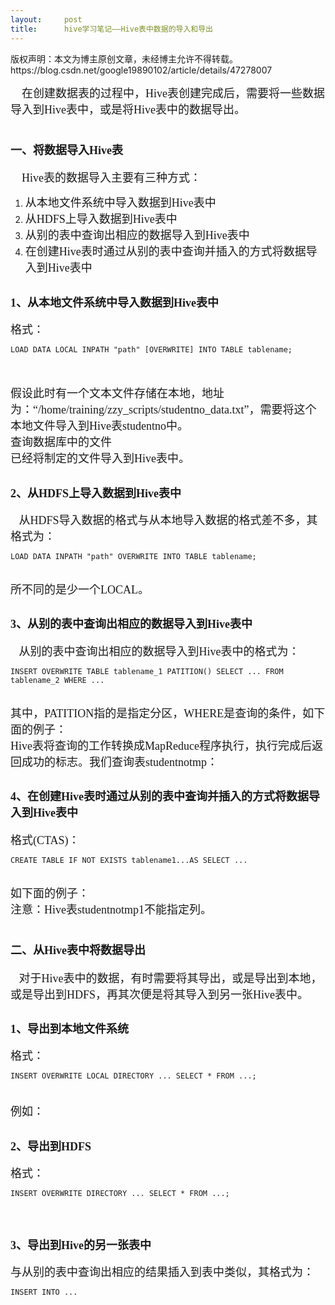 ```yaml
---
layout:     post
title:      hive学习笔记——Hive表中数据的导入和导出
---
```

<div id="article_content" class="article_content clearfix csdn-tracking-statistics" data-pid="blog" data-mod="popu_307" data-dsm="post">
								<div class="article-copyright">
					版权声明：本文为博主原创文章，未经博主允许不得转载。					https://blog.csdn.net/google19890102/article/details/47278007				</div>
								            <link rel="stylesheet" href="https://csdnimg.cn/release/phoenix/template/css/ck_htmledit_views-f76675cdea.css">
						<div class="htmledit_views" id="content_views">
                
<p><span style="font-family:'KaiTi_GB2312';font-size:18px;">    在创建</span><span style="font-size:18px;"><span style="font-family:'KaiTi_GB2312';">数据表的</span></span><span style="font-family:'KaiTi_GB2312';font-size:18px;">过程中，</span><span style="font-size:18px;"><span style="font-family:'Times New Roman';">Hive</span></span><span style="font-family:'KaiTi_GB2312';font-size:18px;">表创建完成后，需要将一些数据导入到</span><span style="font-size:18px;"><span style="font-family:'Times New Roman';">Hive</span></span><span style="font-family:'KaiTi_GB2312';font-size:18px;">表中，或是将</span><span style="font-size:18px;"><span style="font-family:'Times New Roman';">Hive</span></span><span style="font-family:'KaiTi_GB2312';font-size:18px;">表中的数据导出。</span></p>
<h1><span style="font-family:'KaiTi_GB2312';font-size:18px;">一、将数据导入</span><span style="font-size:18px;"><span style="font-family:'Times New Roman';">Hive</span></span><span style="font-family:'KaiTi_GB2312';font-size:18px;">表</span></h1>
<p><span style="font-family:'KaiTi_GB2312';font-size:18px;">    </span><span style="font-size:18px;"><span style="font-family:'Times New Roman';">Hive</span></span><span style="font-family:'KaiTi_GB2312';font-size:18px;">表的数据导入主要有三种方式：</span></p>
<p></p>
<ol><li><span style="font-family:'KaiTi_GB2312';font-size:18px;">从本地文件系统中导入数据到</span><span style="font-size:18px;"><span style="font-family:'Times New Roman';">Hive</span></span><span style="font-family:'KaiTi_GB2312';font-size:18px;">表中</span></li><li><span style="font-family:'KaiTi_GB2312';font-size:18px;">从</span><span style="font-size:18px;"><span style="font-family:'Times New Roman';">HDFS</span></span><span style="font-family:'KaiTi_GB2312';font-size:18px;">上导入数据到</span><span style="font-size:18px;"><span style="font-family:'Times New Roman';">Hive</span></span><span style="font-family:'KaiTi_GB2312';font-size:18px;">表中</span></li><li><span style="font-family:'KaiTi_GB2312';font-size:18px;">从别的表中查询出相应的数据导入到</span><span style="font-size:18px;"><span style="font-family:'Times New Roman';">Hive</span></span><span style="font-family:'KaiTi_GB2312';font-size:18px;">表中</span></li><li><span style="font-family:'KaiTi_GB2312';font-size:18px;">在创建</span><span style="font-size:18px;"><span style="font-family:'Times New Roman';">Hive</span></span><span style="font-family:'KaiTi_GB2312';font-size:18px;">表时通过从别的表中查询并插入的方式将数据导入到</span><span style="font-size:18px;"><span style="font-family:'Times New Roman';">Hive</span></span><span style="font-family:'KaiTi_GB2312';font-size:18px;">表中</span></li></ol><h2><span style="font-family:'KaiTi_GB2312';font-size:18px;">1、从本地文件系统中导入数据到</span><span style="font-size:18px;"><span style="font-family:'Times New Roman';">Hive</span></span><span style="font-family:'KaiTi_GB2312';font-size:18px;">表中</span></h2>
<div><span style="font-family:'KaiTi_GB2312';font-size:18px;">格式：</span></div>
<div><span style="font-family:'KaiTi_GB2312';font-size:18px;"></span><pre><code class="language-sql">LOAD DATA LOCAL INPATH "path" [OVERWRITE] INTO TABLE tablename;</code></pre><br></div>
<div><br><span style="font-family:'KaiTi_GB2312';font-size:18px;">假设此时有一个文本文件存储在本地，地址为：“</span><span style="font-size:18px;"><span style="font-family:'Times New Roman';">/home/training/zzy_scripts/studentno_data.txt</span></span><span style="font-family:'KaiTi_GB2312';font-size:18px;">”，需要将这个本地文件导入到</span><span style="font-size:18px;"><span style="font-family:'Times New Roman';">Hive</span></span><span style="font-family:'KaiTi_GB2312';font-size:18px;">表</span><span style="font-size:18px;"><span style="font-family:'Times New Roman';">studentno</span></span><span style="font-family:'KaiTi_GB2312';font-size:18px;">中。</span></div>
<div style="text-align:center;"><span style="font-family:'KaiTi_GB2312';font-size:18px;"><img src="https://img-blog.csdn.net/20150804220607182?watermark/2/text/aHR0cDovL2Jsb2cuY3Nkbi5uZXQv/font/5a6L5L2T/fontsize/400/fill/I0JBQkFCMA==/dissolve/70/gravity/Center" alt=""><br></span></div>
<div><span style="font-family:'KaiTi_GB2312';font-size:18px;">查询数据库中的文件</span></div>
<div style="text-align:center;"><span style="font-family:'KaiTi_GB2312';font-size:18px;"><img src="https://img-blog.csdn.net/20150804220750017?watermark/2/text/aHR0cDovL2Jsb2cuY3Nkbi5uZXQv/font/5a6L5L2T/fontsize/400/fill/I0JBQkFCMA==/dissolve/70/gravity/Center" alt=""><br></span></div>
<div><span style="font-family:'KaiTi_GB2312';font-size:18px;">已经将制定的文件导入到</span><span style="font-size:18px;"><span style="font-family:'Times New Roman';">Hive</span></span><span style="font-family:'KaiTi_GB2312';font-size:18px;">表中。</span></div>
<h2><span style="font-family:'KaiTi_GB2312';font-size:18px;">2、从</span><span style="font-size:18px;"><span style="font-family:'Times New Roman';">HDFS</span></span><span style="font-family:'KaiTi_GB2312';font-size:18px;">上导入数据到</span><span style="font-size:18px;"><span style="font-family:'Times New Roman';">Hive</span></span><span style="font-family:'KaiTi_GB2312';font-size:18px;">表中</span></h2>
<div><span style="font-family:'KaiTi_GB2312';font-size:18px;">   从</span><span style="font-size:18px;"><span style="font-family:'Times New Roman';">HDFS</span></span><span style="font-family:'KaiTi_GB2312';font-size:18px;">导入数据的格式与从本地导入数据的格式差不多，其格式为：</span></div>
<div><span style="font-family:'KaiTi_GB2312';font-size:18px;"></span><pre><code class="language-sql">LOAD DATA INPATH "path" OVERWRITE INTO TABLE tablename;</code></pre><br><span style="font-size:18px;font-family:'KaiTi_GB2312';">所不同的是少一个</span><span style="font-size:18px;font-family:'Times New Roman';">LOCAL</span><span style="font-size:18px;font-family:'KaiTi_GB2312';">。</span></div>
<h2><span style="font-family:'KaiTi_GB2312';font-size:18px;">3、从别的表中查询出相应的数据导入到</span><span style="font-size:18px;"><span style="font-family:'Times New Roman';">Hive</span></span><span style="font-family:'KaiTi_GB2312';font-size:18px;">表中</span></h2>
<div><span style="font-family:'KaiTi_GB2312';font-size:18px;">   从别的表中查询出相应的数据导入到</span><span style="font-size:18px;"><span style="font-family:'Times New Roman';">Hive</span></span><span style="font-family:'KaiTi_GB2312';font-size:18px;">表中的格式为：</span></div>
<div><span style="font-family:'KaiTi_GB2312';font-size:18px;"></span><pre><code class="language-sql">INSERT OVERWRITE TABLE tablename_1 PATITION() SELECT ... FROM tablename_2 WHERE ...</code></pre><br><span style="font-size:18px;"><span style="font-family:'KaiTi_GB2312';">其中，</span><span style="font-family:'Times New Roman';">PATITION</span><span style="font-family:'KaiTi_GB2312';">指的是指定分区，</span><span style="font-family:'Times New Roman';">WHERE</span><span style="font-family:'KaiTi_GB2312';">是查询的条件，如下面的例子：</span></span></div>
<div style="text-align:center;"><span style="font-family:'KaiTi_GB2312';font-size:18px;"><img src="https://img-blog.csdn.net/20150804222005393?watermark/2/text/aHR0cDovL2Jsb2cuY3Nkbi5uZXQv/font/5a6L5L2T/fontsize/400/fill/I0JBQkFCMA==/dissolve/70/gravity/Center" alt=""><br></span></div>
<div><span style="font-size:18px;"><span style="font-family:'Times New Roman';">Hive</span></span><span style="font-family:'KaiTi_GB2312';font-size:18px;">表将查询的工作转换成</span><span style="font-size:18px;"><span style="font-family:'Times New Roman';">MapReduce</span></span><span style="font-family:'KaiTi_GB2312';font-size:18px;">程序执行，执行完成后返回成功的标志。我们查询表</span><span style="font-size:18px;"><span style="font-family:'Times New Roman';">studentnotmp</span></span><span style="font-family:'KaiTi_GB2312';font-size:18px;">：</span></div>
<div style="text-align:center;"><span style="font-family:'KaiTi_GB2312';font-size:18px;"><img src="https://img-blog.csdn.net/20150804222152124?watermark/2/text/aHR0cDovL2Jsb2cuY3Nkbi5uZXQv/font/5a6L5L2T/fontsize/400/fill/I0JBQkFCMA==/dissolve/70/gravity/Center" alt=""><br></span></div>
<h2><span style="font-family:'KaiTi_GB2312';font-size:18px;">4、在创建</span><span style="font-size:18px;"><span style="font-family:'Times New Roman';">Hive</span></span><span style="font-family:'KaiTi_GB2312';font-size:18px;">表时通过从别的表中查询并插入的方式将数据导入到</span><span style="font-size:18px;"><span style="font-family:'Times New Roman';">Hive</span></span><span style="font-family:'KaiTi_GB2312';font-size:18px;">表中</span></h2>
<div><span style="font-family:'KaiTi_GB2312';font-size:18px;">格式</span><span style="font-size:18px;"><span style="font-family:'Times New Roman';">(CTAS)</span></span><span style="font-family:'KaiTi_GB2312';font-size:18px;">：</span></div>
<div><span style="font-family:'KaiTi_GB2312';font-size:18px;"></span><pre><code class="language-sql">CREATE TABLE IF NOT EXISTS tablename1...AS SELECT ...</code></pre><br><span style="font-family:'KaiTi_GB2312';"><span style="font-size:18px;">如下面的例子：</span></span></div>
<div style="text-align:center;"><span style="font-family:'KaiTi_GB2312';font-size:18px;"><img src="https://img-blog.csdn.net/20150804223041924?watermark/2/text/aHR0cDovL2Jsb2cuY3Nkbi5uZXQv/font/5a6L5L2T/fontsize/400/fill/I0JBQkFCMA==/dissolve/70/gravity/Center" alt=""><br></span></div>
<div><span style="font-family:'KaiTi_GB2312';font-size:18px;">注意：</span><span style="font-size:18px;"><span style="font-family:'Times New Roman';">Hive</span></span><span style="font-family:'KaiTi_GB2312';font-size:18px;">表</span><span style="font-size:18px;"><span style="font-family:'Times New Roman';">studentnotmp1</span></span><span style="font-family:'KaiTi_GB2312';font-size:18px;">不能指定列。</span></div>
<h1><span style="font-family:'KaiTi_GB2312';font-size:18px;">二、从</span><span style="font-size:18px;"><span style="font-family:'Times New Roman';">Hive</span></span><span style="font-family:'KaiTi_GB2312';font-size:18px;">表中将数据导出</span></h1>
<p><span style="font-family:'KaiTi_GB2312';font-size:18px;">   对于</span><span style="font-size:18px;"><span style="font-family:'Times New Roman';">Hive</span></span><span style="font-family:'KaiTi_GB2312';font-size:18px;">表中的数据，有时需要将其导出，或是导出到本地，或是导出到</span><span style="font-size:18px;"><span style="font-family:'Times New Roman';">HDFS</span></span><span style="font-family:'KaiTi_GB2312';font-size:18px;">，再其次便是将其导入到另一张</span><span style="font-size:18px;"><span style="font-family:'Times New Roman';">Hive</span></span><span style="font-family:'KaiTi_GB2312';font-size:18px;">表中。</span></p>
<h2><span style="font-family:'KaiTi_GB2312';font-size:18px;">1、导出到本地文件系统</span></h2>
<div><span style="font-family:'KaiTi_GB2312';font-size:18px;">格式：</span></div>
<div><span style="font-family:'KaiTi_GB2312';font-size:18px;"></span><pre><code class="language-sql">INSERT OVERWRITE LOCAL DIRECTORY ... SELECT * FROM ...;</code></pre>
<div><span style="font-size:18px;"><br></span></div>
<span style="font-size:18px;">例如：</span></div>
<div><span style="font-size:18px;"><img src="https://img-blog.csdn.net/20150804230043934?watermark/2/text/aHR0cDovL2Jsb2cuY3Nkbi5uZXQv/font/5a6L5L2T/fontsize/400/fill/I0JBQkFCMA==/dissolve/70/gravity/Center" alt=""><br></span>
<h2><span style="font-size:18px;font-family:'KaiTi_GB2312';">2、导出到</span><span style="font-size:18px;"><span style="font-family:'Times New Roman';">HDFS</span></span></h2>
</div>
<div><span style="font-size:18px;"><span style="font-family:'Times New Roman';">格式：</span></span></div>
<div><span style="font-size:18px;"><span style="font-family:'Times New Roman';"></span></span><pre><code class="language-sql">INSERT OVERWRITE DIRECTORY ... SELECT * FROM ...;</code></pre><br><h2><span style="font-size:18px;font-family:'KaiTi_GB2312';">3、导出到</span><span style="font-size:18px;"><span style="font-family:'Times New Roman';">Hive</span></span><span style="font-size:18px;font-family:'KaiTi_GB2312';">的另一张表中</span></h2>
</div>
<div><span style="font-size:18px;font-family:'KaiTi_GB2312';">与从别的表中查询出相应的结果插入到表中类似，其</span><span style="font-family:'KaiTi_GB2312';font-size:18px;">格式为：</span></div>
<div><pre><code class="language-sql">INSERT INTO ...</code></pre><br><br></div>
<div><br><br></div>
            </div>
                </div>
